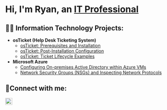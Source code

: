 <h1>Hi, I'm Ryan, an <a href="https://linkedin.com/in/ryan-inman-30689926a/">IT Professional</a></h1>

<h2>👨‍💻 Information Technology Projects:</h2>

- <b>osTicket (Help Desk Ticketing System)</b>
  - [osTicket: Prerequisites and Installation](https://github.com/ryan-inman/osticket-prereqs)
  - [osTicket: Post-Installation Configuration](https://github.com/ryan-inman/post-install-config)
  - [osTicket: Ticket Lifecycle Examples](https://github.com/ryan-inman/ticket-lifecycle)
- <b>Microsoft Azure</b>
  - [Configuring On-premises Active Directory within Azure VMs](https://github.com/ryan-inman/configure-ad)
  - [Network Security Groups (NSGs) and Inspecting Network Protocols](https://github.com/ryan-inman/azure-network-protocols)

<h2>🤳Connect with me:</h2>

[<img align="left" alt="Ryan | LinkedIn" width="22px" src="https://cdn.jsdelivr.net/npm/simple-icons@v3/icons/linkedin.svg" />][linkedin]

[linkedin]: https://linkedin.com/in/ryan-inman/
